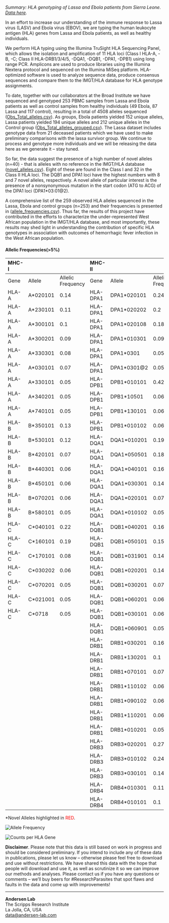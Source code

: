 *Summary: HLA genotyping of Lassa and Ebola patients from Sierra Leone. [Data here](https://github.com/andersen-lab/lassa-ebola-hla).*

In an effort to increase our understanding of the immune response to Lassa virus (LASV) and Ebola virus (EBOV), we are typing the human leukocyte antigen (HLA) genes from Lassa and Ebola patients, as well as healthy individuals.

We perform HLA typing using the Illumina TruSight HLA Sequencing Panel, which allows the isolation and amplification of 11 HLA loci (Class I HLA-A, -B, -C; Class II HLA-DRB1/3/4/5, -DQA1, -DQB1, -DPA1, -DPB1) using long range PCR. Amplicons are used to produce libraries using the Illumina Nextera protocol and sequenced on the Illumina MiSeq platform. HLA-optimized software is used to analyze sequence data, produce consensus sequences and compare them to the IMGT/HLA database for HLA genotype assignments.

To date, together with our collaborators at the Broad Institute we have sequenced and genotyped 253 PBMC samples from Lassa and Ebola patients as well as control samples from healthy individuals (49 Ebola, 87 Lassa and 117 control), resulting in a total of 4508 alleles sequenced ([Obs_Total_alleles.csv](https://github.com/andersen-lab/lassa-ebola-hla/blob/master/Obs_Total_alleles.csv)). As groups, Ebola patients yielded 152 unique alleles, Lassa patients yielded 194 unique alleles and 212 unique alleles in the Control group ([Obs_Total_alleles_grouped.csv](https://github.com/andersen-lab/lassa-ebola-hla/blob/master/Obs_Total_alleles_grouped.csv)). The Lassa dataset includes genotype data from 21 deceased patients which we have used to make preliminary comparisons with the lassa survivor group. We continue to process and genotype more individuals and we will be releasing the data here as we generate it – stay tuned.

So far, the data suggest the presence of a high number of novel alleles (n=40) - that is alleles with no reference in the IMGT/HLA database ([novel_alleles.csv](https://github.com/andersen-lab/lassa-ebola-hla/blob/master/novel_alleles.csv)). Eight of these are found in the Class I and 32 in the Class II HLA loci. The DQB1 and DPA1 loci have the highest numbers with 8 and 7 novel alleles, respectively. A novel allele of particular interest is the presence of a nonsynonymous mutation in the start codon (ATG to ACG) of the DPA1 loci (DPA1*03:01@2).

A comprehensive list of the 259 observed HLA alleles sequenced in the Lassa, Ebola and control groups (n=253) and their frequencies is presented in ([allele_frequencies.csv](https://github.com/andersen-lab/lassa-ebola-hla/blob/master/allele_frequencies.csv)). Thus far, the results of this project have contributed in the efforts to characterize the under-represented West African population in the IMGT/HLA database, and most importantly, these results may shed light in understanding the contribution of specific HLA genotypes in association with outcomes of hemorrhagic fever infection in the West African population.

#### Allelic Frequencies(>5%)

| MHC-I |          |                   | MHC-II   |             |                   |
|:---   |:---      |:---               |:---      |:---         |:---               |
| Gene  | Allele   | Allelic Frequency | Gene     | Allele      | Allelic Frequency |
| HLA-A | A*020101 |              0.14 | HLA-DPA1 | DPA1*020101 |              0.24 |
| HLA-A | A*230101 |              0.11 | HLA-DPA1 | DPA1*020202 |               0.2 |
| HLA-A | A*300101 |               0.1 | HLA-DPA1 | DPA1*020108 |              0.18 |
| HLA-A | A*300201 |              0.09 | HLA-DPA1 | DPA1*010301 |              0.09 |
| HLA-A | A*330301 |              0.08 | HLA-DPA1 | DPA1*0301   |              0.05 |
| HLA-A | A*030101 |              0.07 | HLA-DPA1 | DPA1*0301@2 |              0.05 |
| HLA-A | A*330101 |              0.05 | HLA-DPB1 | DPB1*010101 |              0.42 |
| HLA-A | A*340201 |              0.05 | HLA-DPB1 | DPB1*10501  |              0.06 |
| HLA-A | A*740101 |              0.05 | HLA-DPB1 | DPB1*130101 |              0.06 |
| HLA-B | B*350101 |              0.13 | HLA-DPB1 | DPB1*010102 |              0.06 |
| HLA-B | B*530101 |              0.12 | HLA-DQA1 | DQA1*010201 |              0.19 |
| HLA-B | B*420101 |              0.07 | HLA-DQA1 | DQA1*050501 |              0.18 |
| HLA-B | B*440301 |              0.06 | HLA-DQA1 | DQA1*040101 |              0.16 |
| HLA-B | B*450101 |              0.06 | HLA-DQA1 | DQA1*030301 |              0.14 |
| HLA-B | B*070201 |              0.06 | HLA-DQA1 | DQA1*020101 |              0.07 |
| HLA-B | B*580101 |              0.05 | HLA-DQA1 | DQA1*010102 |              0.05 |
| HLA-C | C*040101 |              0.22 | HLA-DQB1 | DQB1*040201 |              0.16 |
| HLA-C | C*160101 |              0.19 | HLA-DQB1 | DQB1*050101 |              0.15 |
| HLA-C | C*170101 |              0.08 | HLA-DQB1 | DQB1*031901 |              0.14 |
| HLA-C | C*030202 |              0.06 | HLA-DQB1 | DQB1*020201 |              0.14 |
| HLA-C | C*070201 |              0.05 | HLA-DQB1 | DQB1*030201 |              0.07 |
| HLA-C | C*021001 |              0.05 | HLA-DQB1 | DQB1*060201 |              0.06 |
| HLA-C | C*0718   |              0.05 | HLA-DQB1 | DQB1*030101 |              0.06 |
|       |          |                   | HLA-DQB1 | DQB1*060901 |              0.05 |
|       |          |                   | HLA-DRB1 | DRB1*030201 |              0.16 |
|       |          |                   | HLA-DRB1 | DRB1*130201 |               0.1 |
|       |          |                   | HLA-DRB1 | DRB1*070101 |              0.07 |
|       |          |                   | HLA-DRB1 | DRB1*110102 |              0.06 |
|       |          |                   | HLA-DRB1 | DRB1*090102 |              0.06 |
|       |          |                   | HLA-DRB1 | DRB1*110201 |              0.06 |
|       |          |                   | HLA-DRB1 | DRB1*010201 |              0.05 |
|       |          |                   | HLA-DRB3 | DRB3*020201 |              0.27 |
|       |          |                   | HLA-DRB3 | DRB3*010102 |              0.24 |
|       |          |                   | HLA-DRB3 | DRB3*030101 |              0.14 |
|       |          |                   | HLA-DRB4 | DRB4*010301 |              0.11 |
|       |          |                   | HLA-DRB4 | DRB4*010101 |               0.1 |

\*Novel Alleles highlighted in <span style="color: red;">RED</span>.

![Allele Frequency](https://raw.githubusercontent.com/andersen-lab/lassa-ebola-hla/master/img/allelic_frequency.png)

![Counts per HLA Gene](https://raw.githubusercontent.com/andersen-lab/lassa-ebola-hla/master/img/counts.png)

**Disclaimer**. Please note that this data is still based on work in progress and should be considered preliminary. If you intend to include any of these data in publications, please let us know – otherwise please feel free to download and use without restrictions. We have shared this data with the hope that people will download and use it, as well as scrutinize it so we can improve our methods and analyses. Please contact us if you have any questions or comments – we’ll buy beers for #ResearchParasites that spot flaws and faults in the data and come up with improvements!

---
**Andersen Lab**  
The Scripps Research Institute  
La Jolla, CA, USA  
[data@andersen-lab.com](mailto:data@andersen-lab.com)
